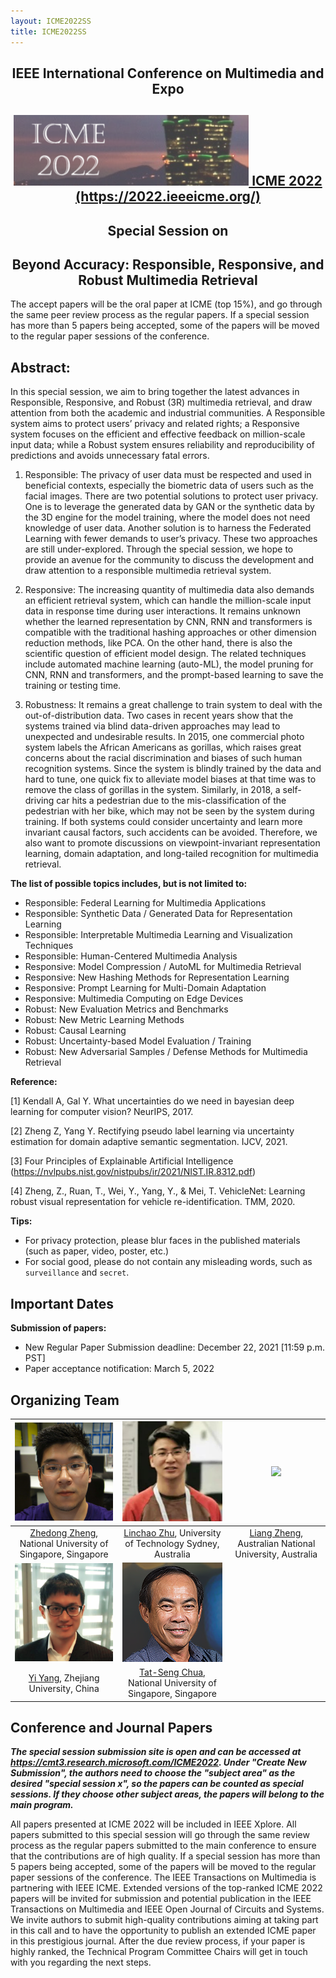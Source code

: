 ```yaml
---
layout: ICME2022SS
title: ICME2022SS
---
```


 <div align='center' > 
  <h2> IEEE International Conference on Multimedia and Expo </h2>
 </div>

 <div align='center' style = "vertical-align:middle"> 
  <h2> <img src="./picture/icme.png" margn-right="20px" ><a href="https://2022.ieeeicme.org/"> ICME 2022 </a><a href="https://2022.ieeeicme.org/">(https://2022.ieeeicme.org/)</a> </h2>
 </div>
 
 <div align='center' > 
  <h2> Special Session on </h2>
  <h2> Beyond Accuracy: Responsible, Responsive, and Robust Multimedia Retrieval
</h2>
 </div>


The accept papers will be the oral paper at ICME (top 15%), and go through the same peer review process as the regular papers. If a special session has more than 5 papers being accepted, some of the papers will be moved to the regular paper sessions of the conference.

## Abstract:
In this special session, we aim to bring together the latest advances in Responsible, Responsive, and Robust (3R) multimedia retrieval, and draw attention from both the academic and industrial communities. A Responsible system aims to protect users’ privacy and related rights; a Responsive system focuses on the efficient and effective feedback on million-scale input data; while a Robust system ensures reliability and reproducibility of predictions and avoids unnecessary fatal errors.

1.	Responsible: The privacy of user data must be respected and used in beneficial contexts, especially the biometric data of users such as the facial images. There are two potential solutions to protect user privacy. One is to leverage the generated data by GAN or the synthetic data by the 3D engine for the model training, where the model does not need knowledge of user data. Another solution is to harness the Federated Learning with fewer demands to user’s privacy. These two approaches are still under-explored. Through the special session, we hope to provide an avenue for the community to discuss the development and draw attention to a responsible multimedia retrieval system.

2.	Responsive: The increasing quantity of multimedia data also demands an efficient retrieval system, which can handle the million-scale input data in response time during user interactions. It remains unknown whether the learned representation by CNN, RNN and transformers is compatible with the traditional hashing approaches or other dimension reduction methods, like PCA. On the other hand, there is also the scientific question of efficient model design. The related techniques include automated machine learning (auto-ML), the model pruning for CNN, RNN and transformers, and the prompt-based learning to save the training or testing time.

3.	Robustness: It remains a great challenge to train system to deal with the out-of-distribution data. Two cases in recent years show that the systems trained via blind data-driven approaches may lead to unexpected and undesirable results. In 2015, one commercial photo system labels the African Americans as gorillas, which raises great concerns about the racial discrimination and biases of such human recognition systems. Since the system is blindly trained by the data and hard to tune, one quick fix to alleviate model biases at that time was to remove the class of gorillas in the system. Similarly, in 2018, a self-driving car hits a pedestrian due to the mis-classification of the pedestrian with her bike, which may not be seen by the system during training. If both systems could consider uncertainty and learn more invariant causal factors, such accidents can be avoided. Therefore, we also want to promote discussions on viewpoint-invariant representation learning, domain adaptation, and long-tailed recognition for multimedia retrieval. 


**The list of possible topics includes, but is not limited to:**

-	Responsible: Federal Learning for Multimedia Applications
-	Responsible: Synthetic Data / Generated Data for Representation Learning
-	Responsible: Interpretable Multimedia Learning and Visualization Techniques
-	Responsible: Human-Centered Multimedia Analysis
-	Responsive: Model Compression / AutoML for Multimedia Retrieval
-	Responsive: New Hashing Methods for Representation Learning
-	Responsive: Prompt Learning for Multi-Domain Adaptation 
-	Responsive: Multimedia Computing on Edge Devices
-	Robust: New Evaluation Metrics and Benchmarks
-	Robust: New Metric Learning Methods 
-	Robust: Causal Learning
-	Robust: Uncertainty-based Model Evaluation / Training
-	Robust: New Adversarial Samples / Defense Methods for Multimedia Retrieval

**Reference:**

[1] Kendall A, Gal Y. What uncertainties do we need in bayesian deep learning for computer vision? NeurIPS, 2017.

[2] Zheng Z, Yang Y. Rectifying pseudo label learning via uncertainty estimation for domain adaptive semantic segmentation. IJCV, 2021. 

[3] Four Principles of Explainable Artificial Intelligence (https://nvlpubs.nist.gov/nistpubs/ir/2021/NIST.IR.8312.pdf)

[4] Zheng, Z., Ruan, T., Wei, Y., Yang, Y., & Mei, T. VehicleNet: Learning robust visual representation for vehicle re-identification. TMM, 2020.

**Tips:**
- For privacy protection, please blur faces in the published materials (such as paper, video, poster, etc.) 
- For social good, please do not contain any misleading words, such as ``surveillance`` and  ``secret``.

## Important Dates

**Submission of papers:**

* New Regular Paper Submission deadline: December 22, 2021 [11:59 p.m. PST]
* Paper acceptance notification: March 5, 2022

## Organizing Team

| <img src="./picture/1.png" width="160"> |<img src="./picture/2.png" width="160"> |<img src="http://zheng-lab.cecs.anu.edu.au/1.jpg" width="160"> |
| :-: | :-: | :-: |
|  [Zhedong Zheng](zdzheng.xyz), National University of Singapore, Singapore | [Linchao Zhu](http://ffmpbgrnn.github.io), University of Technology Sydney, Australia | [Liang Zheng](https://zheng-lab.cecs.anu.edu.au), Australian National University, Australia |
| <img src="./picture/4.png" width="160"> |  <img src="./picture/5.png" width="160"> |
|  [Yi Yang](https://scholar.google.com/citations?user=RMSuNFwAAAAJ), Zhejiang University, China | [Tat-Seng Chua](https://www.chuatatseng.com), National University of Singapore, Singapore |


## Conference and Journal Papers

***The special session submission site is open and can be accessed at <a href="https://cmt3.research.microsoft.com/ICME2022">https://cmt3.research.microsoft.com/ICME2022</a>. Under "Create New Submission", the authors need to choose the "subject area" as the desired "special session x", so the papers can be counted as special sessions.  If they choose other subject areas, the papers will belong to the main program.***

All papers presented at ICME 2022 will be included in IEEE Xplore. All papers submitted to this special session will go through the same review process as the regular papers submitted to the main conference to ensure that the contributions are of high quality. If a special session has more than 5 papers being accepted, some of the papers will be moved to the regular paper sessions of the conference.
The IEEE Transactions on Multimedia is partnering with IEEE ICME. Extended versions of the top-ranked ICME 2022 papers will be invited for submission and potential publication in the IEEE Transactions on Multimedia and IEEE Open Journal of Circuits and Systems. We invite authors to submit high-quality contributions aiming at taking part in this call and to have the opportunity to publish an extended ICME paper in this prestigious journal. After the due review process, if your paper is highly ranked, the Technical Program Committee Chairs will get in touch with you regarding the next steps.
